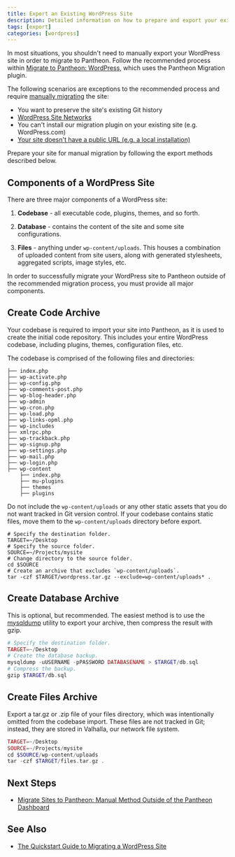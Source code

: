 ```yaml
---
title: Export an Existing WordPress Site
description: Detailed information on how to prepare and export your existing WordPress site for migration to Pantheon.
tags: [export]
categories: [wordpress]
---
```

In most situations, you shouldn't need to manually export your WordPress site in order to migrate to Pantheon. Follow the recommended process within [Migrate to Pantheon: WordPress](/docs/migrate-wordpress), which uses the Pantheon Migration plugin.		

The following scenarios are exceptions to the recommended process and require [manually migrating](https://pantheon.io/docs/migrate-manual/) the site:

- You want to preserve the site's existing Git history
- [WordPress Site Networks](/docs/wordpress-site-networks)
- You can't install our migration plugin on your existing site (e.g. WordPress.com)
- [Your site doesn't have a public URL (e.g. a local installation)](/docs/migrate-wordpress/#frequently-asked-questions)

Prepare your site for manual migration by following the export methods described below.

## Components of a WordPress Site

There are three major components of a WordPress site:

1. **Codebase** - all executable code, plugins, themes, and so forth.

2. **Database** - contains the content of the site and some site configurations.

3. **Files** - anything under `wp-content/uploads`. This houses a combination of uploaded content from site users, along with generated stylesheets, aggregated scripts, image styles, etc.

In order to successfully migrate your WordPress site to Pantheon outside of the recommended migration process, you must provide all major components.

## Create Code Archive

Your codebase is required to import your site into Pantheon, as it is used to create the initial code repository. This includes your entire WordPress codebase, including plugins, themes, configuration files, etc.

The codebase is comprised of the following files and directories:
```nohighlight
├── index.php
├── wp-activate.php
├── wp-config.php
├── wp-comments-post.php
├── wp-blog-header.php
├── wp-admin
├── wp-cron.php
├── wp-load.php
├── wp-links-opml.php
├── wp-includes
├── xmlrpc.php
├── wp-trackback.php
├── wp-signup.php
├── wp-settings.php
├── wp-mail.php
├── wp-login.php
├── wp-content
    ├── index.php
    ├── mu-plugins
    ├── themes
    ├── plugins
```

Do not include the `wp-content/uploads` or any other static assets that you do not want tracked in Git version control. If your codebase contains static files, move them to the `wp-content/uploads` directory before export.

```
# Specify the destination folder.
TARGET=~/Desktop
# Specify the source folder.
SOURCE=~/Projects/mysite
# Change directory to the source folder.
cd $SOURCE
# Create an archive that excludes `wp-content/uploads`.
tar -czf $TARGET/wordpress.tar.gz --exclude=wp-content/uploads* .
```
## Create Database Archive

This is optional, but recommended. The easiest method is to use the [mysqldump](https://dev.mysql.com/doc/refman/5.5/en/mysqldump.html) utility to export your archive, then compress the result with gzip.

```php
# Specify the destination folder.
TARGET=~/Desktop
# Create the database backup.
mysqldump -uUSERNAME -pPASSWORD DATABASENAME > $TARGET/db.sql
# Compress the backup.
gzip $TARGET/db.sql
```
## Create Files Archive
Export a tar.gz or .zip file of your files directory, which was intentionally omitted from the codebase import. These files are not tracked in Git; instead, they are stored in Valhalla, our network file system.

```php
TARGET=~/Desktop
SOURCE=~/Projects/mysite
cd $SOURCE/wp-content/uploads
tar -czf $TARGET/files.tar.gz .
```

## Next Steps
- [Migrate Sites to Pantheon: Manual Method Outside of the Pantheon Dashboard](/docs/migrate-manual/)


## See Also
* <a href="https://pantheon.io/resources/quickstart-guide-migrating-wordpress-site" target="blank">The Quickstart Guide to Migrating a WordPress Site <span class="glyphicons glyphicons-new-window-alt"></span></a>
